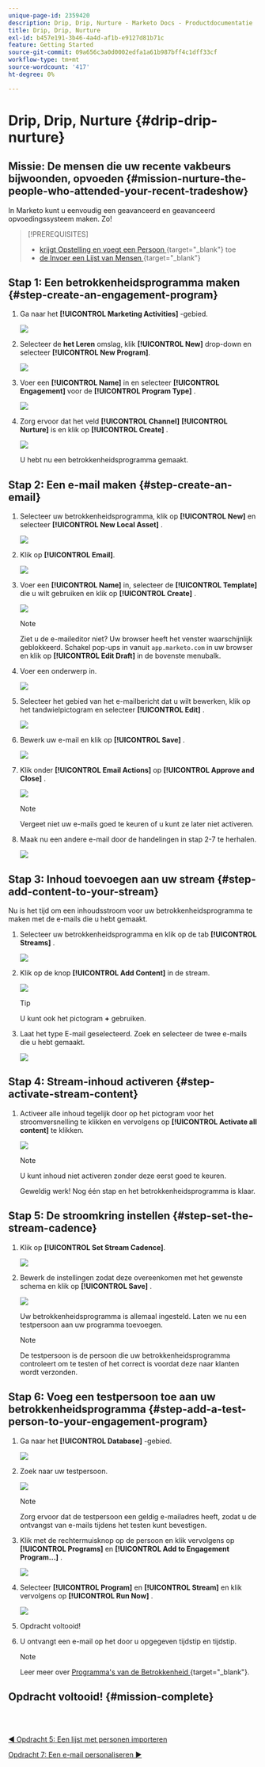 ```yaml
---
unique-page-id: 2359420
description: Drip, Drip, Nurture - Marketo Docs - Productdocumentatie
title: Drip, Drip, Nurture
exl-id: b457e191-3b46-4a4d-af1b-e9127d81b71c
feature: Getting Started
source-git-commit: 09a656c3a0d0002edfa1a61b987bff4c1dff33cf
workflow-type: tm+mt
source-wordcount: '417'
ht-degree: 0%

---
```


# Drip, Drip, Nurture {#drip-drip-nurture}

## Missie: De mensen die uw recente vakbeurs bijwoonden, opvoeden {#mission-nurture-the-people-who-attended-your-recent-tradeshow}

In Marketo kunt u eenvoudig een geavanceerd en geavanceerd opvoedingssysteem maken. Zo!

>[!PREREQUISITES]
>
>* [ krijgt Opstelling en voegt een Persoon ](/help/marketo/getting-started/quick-wins/get-set-up-and-add-a-person.md){target="_blank"} toe
>* [ de Invoer een Lijst van Mensen ](/help/marketo/getting-started/quick-wins/import-a-list-of-people.md){target="_blank"}

## Stap 1: Een betrokkenheidsprogramma maken {#step-create-an-engagement-program}

1. Ga naar het **[!UICONTROL Marketing Activities]** -gebied.

   ![](assets/drip-drip-nurture-1.png)

1. Selecteer de **het Leren** omslag, klik **[!UICONTROL New]** drop-down en selecteer **[!UICONTROL New Program]**.

   ![](assets/drip-drip-nurture-2.png)

1. Voer een **[!UICONTROL Name]** in en selecteer **[!UICONTROL Engagement]** voor de **[!UICONTROL Program Type]** .

   ![](assets/drip-drip-nurture-3.png)

1. Zorg ervoor dat het veld **[!UICONTROL Channel]** **[!UICONTROL Nurture]** is en klik op **[!UICONTROL Create]** .

   ![](assets/drip-drip-nurture-4.png)

   U hebt nu een betrokkenheidsprogramma gemaakt.

## Stap 2: Een e-mail maken {#step-create-an-email}

1. Selecteer uw betrokkenheidsprogramma, klik op **[!UICONTROL New]** en selecteer **[!UICONTROL New Local Asset]** .

   ![](assets/drip-drip-nurture-5.png)

1. Klik op **[!UICONTROL Email]**.

   ![](assets/drip-drip-nurture-6.png)

1. Voer een **[!UICONTROL Name]** in, selecteer de **[!UICONTROL Template]** die u wilt gebruiken en klik op **[!UICONTROL Create]** .

   ![](assets/drip-drip-nurture-7.png)

   >[!NOTE]
   >
   >Ziet u de e-maileditor niet? Uw browser heeft het venster waarschijnlijk geblokkeerd. Schakel pop-ups in vanuit `app.marketo.com` in uw browser en klik op **[!UICONTROL Edit Draft]** in de bovenste menubalk.

1. Voer een onderwerp in.

   ![](assets/drip-drip-nurture-8.png)

1. Selecteer het gebied van het e-mailbericht dat u wilt bewerken, klik op het tandwielpictogram en selecteer **[!UICONTROL Edit]** .

   ![](assets/drip-drip-nurture-9.png)

1. Bewerk uw e-mail en klik op **[!UICONTROL Save]** .

   ![](assets/drip-drip-nurture-10.png)

1. Klik onder **[!UICONTROL Email Actions]** op **[!UICONTROL Approve and Close]** .

   ![](assets/drip-drip-nurture-11.png)

   >[!NOTE]
   >
   >Vergeet niet uw e-mails goed te keuren of u kunt ze later niet activeren.

1. Maak nu een andere e-mail door de handelingen in stap 2-7 te herhalen.

   ![](assets/drip-drip-nurture-12.png)

## Stap 3: Inhoud toevoegen aan uw stream {#step-add-content-to-your-stream}

Nu is het tijd om een inhoudsstroom voor uw betrokkenheidsprogramma te maken met de e-mails die u hebt gemaakt.

1. Selecteer uw betrokkenheidsprogramma en klik op de tab **[!UICONTROL Streams]** .

   ![](assets/drip-drip-nurture-13.png)

1. Klik op de knop **[!UICONTROL Add Content]** in de stream.

   ![](assets/drip-drip-nurture-14.png)

   >[!TIP]
   >
   >U kunt ook het pictogram **+** gebruiken.

1. Laat het type E-mail geselecteerd. Zoek en selecteer de twee e-mails die u hebt gemaakt.

   ![](assets/drip-drip-nurture-15.png)

## Stap 4: Stream-inhoud activeren {#step-activate-stream-content}

1. Activeer alle inhoud tegelijk door op het pictogram voor het stroomversnelling te klikken en vervolgens op **[!UICONTROL Activate all content]** te klikken.

   ![](assets/drip-drip-nurture-16.png)

   >[!NOTE]
   >
   >U kunt inhoud niet activeren zonder deze eerst goed te keuren.

   Geweldig werk! Nog één stap en het betrokkenheidsprogramma is klaar.

## Stap 5: De stroomkring instellen {#step-set-the-stream-cadence}

1. Klik op **[!UICONTROL Set Stream Cadence]**.

   ![](assets/drip-drip-nurture-17.png)

1. Bewerk de instellingen zodat deze overeenkomen met het gewenste schema en klik op **[!UICONTROL Save]** .

   ![](assets/drip-drip-nurture-18.png)

   Uw betrokkenheidsprogramma is allemaal ingesteld. Laten we nu een testpersoon aan uw programma toevoegen.

   >[!NOTE]
   >
   >De testpersoon is de persoon die uw betrokkenheidsprogramma controleert om te testen of het correct is voordat deze naar klanten wordt verzonden.

## Stap 6: Voeg een testpersoon toe aan uw betrokkenheidsprogramma {#step-add-a-test-person-to-your-engagement-program}

1. Ga naar het **[!UICONTROL Database]** -gebied.

   ![](assets/drip-drip-nurture-19.png)

1. Zoek naar uw testpersoon.

   ![](assets/drip-drip-nurture-20.png)

   >[!NOTE]
   >
   >Zorg ervoor dat de testpersoon een geldig e-mailadres heeft, zodat u de ontvangst van e-mails tijdens het testen kunt bevestigen.

1. Klik met de rechtermuisknop op de persoon en klik vervolgens op **[!UICONTROL Programs]** en **[!UICONTROL Add to Engagement Program...]** .

   ![](assets/drip-drip-nurture-21.png)

1. Selecteer **[!UICONTROL Program]** en **[!UICONTROL Stream]** en klik vervolgens op **[!UICONTROL Run Now]** .

   ![](assets/drip-drip-nurture-22.png)

1. Opdracht voltooid!

1. U ontvangt een e-mail op het door u opgegeven tijdstip en tijdstip.

   >[!NOTE]
   >
   >Leer meer over [ Programma&#39;s van de Betrokkenheid ](/help/marketo/product-docs/email-marketing/drip-nurturing/creating-an-engagement-program/understanding-engagement-programs.md){target="_blank"}.

## Opdracht voltooid! {#mission-complete}

<br> 

[◄ Opdracht 5: Een lijst met personen importeren](/help/marketo/getting-started/quick-wins/import-a-list-of-people.md)

[Opdracht 7: Een e-mail personaliseren ►](/help/marketo/getting-started/quick-wins/personalize-an-email.md)
